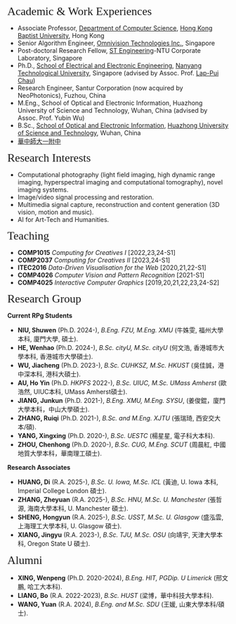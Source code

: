 
<p><span style="font-family:georgia,serif;"><span style="font-size:26px;">Academic & Work Experiences</span></span></p>

- Associate Professor, [Department of Computer Science](https://www.comp.hkbu.edu.hk/), [Hong Kong Baptist University](https://www.hkbu.edu.hk/), Hong Kong
- Senior Algorithm Engineer, [Omnivision Technologies Inc.](https://www.ovt.com/), Singapore
- Post-doctoral Research Fellow, [ST Engineering](https://www.stengg.com/)-NTU Corporate Laboratory, Singapore
- Ph.D., [School of Electrical and Electronic Engineering](http://www.eee.ntu.edu.sg/), [Nanyang Technological University](http://www.eee.ntu.edu.sg/), Singapore (advised by Assoc. Prof. [Lap-Pui Chau](https://www.ntu.edu.sg/home/elpchau/))
- Research Engineer, Santur Corporation (now acquired by NeoPhotonics), Fuzhou, China
- M.Eng., School of Optical and Electronic Information, Huazhong University of Science and Technology, Wuhan, China (advised by Assoc. Prof. Yubin Wu)
- B.Sc., [School of Optical and Electronic Information](http://oei.hust.edu.cn/), [Huazhong University of Science and Technology](http://www.hust.edu.cn/), Wuhan, China
- [華中師大一附中](http://www.hzsdyfz.com.cn/Category_1/Index.aspx)

<p><span style="font-family:georgia,serif;"><span style="font-size:26px;">Research Interests</span></span></p>

- Computational photography (light field imaging, high dynamic range imaging, hyperspectral imaging and computational tomography), novel imaging systems.
- Image/video signal processing and restoration.
- Multimedia signal capture, reconstruction and content generation (3D vision, motion and music).
- AI for Art-Tech and Humanities.

<p><span style="font-family:georgia,serif; font-size:26px;">Teaching</span></p>

- **COMP1015** _Computing for Creatives I_ [2022,23,24-S1]
- **COMP2037** _Computing for Creatives II_ [2023,24-S1]
- **ITEC2016** _Data-Driven Visualisation for the Web_ [2020,21,22-S1]
- **COMP4026** _Computer Vision and Pattern Recognition_ [2021-S1]
- **COMP4025** _Interactive Computer Graphics_ [2019,20,21,22,23,24-S2]  

<p><span style="font-family: georgia, serif; font-size: 26px;">Research Group</span></p>

**Current RPg Students**
- **NIU, Shuwen** (Ph.D. 2024-), _B.Eng. FZU, M.Eng. XMU_ (牛姝雯, 福州大學本科, 廈門大學, 碩士).
- **HE, Wenhao** (Ph.D. 2024-), _B.Sc. cityU, M.Sc. cityU_ (何文浩, 香港城市大學本科, 香港城市大學碩士).
- **WU, Jiacheng** (Ph.D. 2023-), _B.Sc. CUHKSZ, M.Sc. HKUST_ (吳佳誠，港中深本科, 港科大碩士).
- **AU, Ho Yin** (Ph.D. _HKPFS_ 2022-), _B.Sc. UIUC, M.Sc. UMass Amherst_ (歐浩然, UIUC本科, UMass Amherst碩士).
- **JIANG, Junkun** (Ph.D. 2021-), _B.Eng. XMU, M.Eng. SYSU_, (姜俊錕，廈門大學本科，中山大學碩士).
- **ZHANG, Ruiqi** (Ph.D. 2021-), _B.Sc. and M.Eng. XJTU_ (張瑞琦, 西安交大本/碩).
- **YANG, Xingxing** (Ph.D. 2020-), _B.Sc. UESTC_ (楊星星, 電子科大本科).
- **ZHOU, Chenhong** (Ph.D. 2020-), _B.Sc. CUG, M.Eng. SCUT_ (周晨紅, 中國地質大學本科，華南理工碩士).

**Research Associates**
- **HUANG, Di** (R.A. 2025-), _B.Sc. U. Iowa, M.Sc. ICL_ (黃迪, U. Iowa 本科, Imperial College London 碩士).
- **ZHANG, Zheyuan** (R.A. 2025-), _B.Sc. HNU, M.Sc. U. Manchester_ (張哲源, 海南大學本科, U. Manchester 碩士).
- **SHENG, Hongyun** (R.A. 2025-), _B.Sc. USST, M.Sc. U. Glasgow_ (盛泓雲, 上海理工大學本科, U. Glasgow 碩士).
- **XIANG, Jingyu** (R.A. 2023-), _B.Sc. TJU, M.Sc. OSU_ (向靖宇, 天津大學本科, Oregon State U 碩士).
  
<p><span style="font-family: georgia, serif; font-size: 26px;">Alumni</span></p>

- **XING, Wenpeng** (Ph.D. 2020-2024), _B.Eng. HIT, PGDip. U Limerick_ (邢文鵬, 哈工大本科).
- **LIANG, Bo** (R.A. 2022-2023), _B.Sc. HUST_ (梁博，華中科技大學本科).
- **WANG, Yuan** (R.A. 2024), _B.Eng. and M.Sc. SDU_ (王媛, 山東大學本科/碩士).
  

